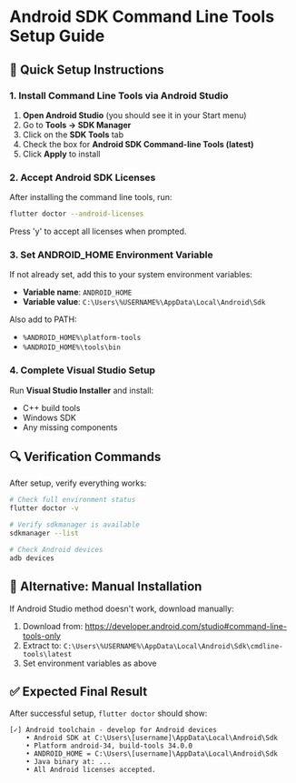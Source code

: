 # Android SDK Command Line Tools Setup Guide

## 🎯 Quick Setup Instructions

### 1. Install Command Line Tools via Android Studio

1. **Open Android Studio** (you should see it in your Start menu)
2. Go to **Tools → SDK Manager**
3. Click on the **SDK Tools** tab
4. Check the box for **Android SDK Command-line Tools (latest)**
5. Click **Apply** to install

### 2. Accept Android SDK Licenses

After installing the command line tools, run:
```bash
flutter doctor --android-licenses
```
Press 'y' to accept all licenses when prompted.

### 3. Set ANDROID_HOME Environment Variable

If not already set, add this to your system environment variables:
- **Variable name**: `ANDROID_HOME`
- **Variable value**: `C:\Users\%USERNAME%\AppData\Local\Android\Sdk`

Also add to PATH:
- `%ANDROID_HOME%\platform-tools`
- `%ANDROID_HOME%\tools\bin`

### 4. Complete Visual Studio Setup

Run **Visual Studio Installer** and install:
- C++ build tools
- Windows SDK
- Any missing components

## 🔍 Verification Commands

After setup, verify everything works:

```bash
# Check full environment status
flutter doctor -v

# Verify sdkmanager is available
sdkmanager --list

# Check Android devices
adb devices
```

## 🚀 Alternative: Manual Installation

If Android Studio method doesn't work, download manually:

1. Download from: https://developer.android.com/studio#command-line-tools-only
2. Extract to: `C:\Users\%USERNAME%\AppData\Local\Android\Sdk\cmdline-tools\latest`
3. Set environment variables as above

## ✅ Expected Final Result

After successful setup, `flutter doctor` should show:
```
[✓] Android toolchain - develop for Android devices
    • Android SDK at C:\Users\[username]\AppData\Local\Android\Sdk
    • Platform android-34, build-tools 34.0.0
    • ANDROID_HOME = C:\Users\[username]\AppData\Local\Android\Sdk
    • Java binary at: ...
    • All Android licenses accepted.
```
